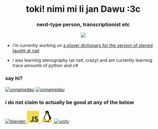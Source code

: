 <h1 align="center">toki! nimi mi li jan Dawu :3c</h1>
<h3 align="center">nerd-type person, transcriptionist etc</h3>
<p align="center"> <img src="https://komarev.com/ghpvc/?username=unnamedau&color=blueviolet" /></p>

- i’m currently working on [a plover dictionary for the version of stened taught at nait](https://github.com/unnamedau/nait-theory)

- i was learning stenography (at nait, crazy) and am currently learning trace amounts of python and c#

<h3 align="left">say hi?</h3>
<p align="left">
<a href="https://instagram.com/unnamedau" target="blank"><img align="center" src="https://raw.githubusercontent.com/rahuldkjain/github-profile-readme-generator/master/src/images/icons/Social/instagram.svg" alt="unnamedau" height="30" width="40" /></a> <a href="https://lia.fail/users/unnamedau" target="blank"><img align="center" src="https://cdn.simpleicons.org/pleroma/6364FF" alt="unnamedau" height="30" width="40" /></a>
</p>

<h3 align="left">i do not claim to actually be good at any of the below</h3>
<p align="left"> <a href="https://www.blender.org/" target="_blank" rel="noreferrer"> <img src="https://download.blender.org/branding/community/blender_community_badge_white.svg" alt="blender" width="40" height="40"/> </a> <a href="https://developer.mozilla.org/en-US/docs/Web/JavaScript" target="_blank" rel="noreferrer"> <img src="https://raw.githubusercontent.com/devicons/devicon/master/icons/javascript/javascript-original.svg" alt="javascript" width="40" height="40"/> </a> <a href="https://www.linux.org/" target="_blank" rel="noreferrer"> <img src="https://raw.githubusercontent.com/devicons/devicon/master/icons/linux/linux-original.svg" alt="linux" width="40" height="40"/> </a> <a href="https://unity.com/" target="_blank" rel="noreferrer"> <img src="https://www.vectorlogo.zone/logos/unity3d/unity3d-icon.svg" alt="unity" width="40" height="40"/> </a> </p>
